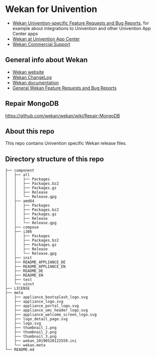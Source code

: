 # Wekan for Univention

- [Wekan Univention-specific Feature Requests and Bug Reports](https://github.com/wekan/univention/issues),
  for example about integrations to Univention and other Univention App Center apps
- [Wekan at Univention App Center](https://www.univention.com/products/univention-app-center/app-catalog/wekan/)
- [Wekan Commercial Support](https://wekan.team)

## General info about Wekan

- [Wekan website](https://wekan.github.io)
- [Wekan ChangeLog](https://github.com/wekan/wekan/blob/master/CHANGELOG.md)
- [Wekan documentation](https://github.com/wekan/wekan/wiki)
- [General Wekan Feature Requests and Bug Reports](https://github.com/wekan/wekan/issues)

## Repair MongoDB

https://github.com/wekan/wekan/wiki/Repair-MongoDB

## About this repo

This repo contains Univention specific Wekan release files.

## Directory structure of this repo
```
├── component
│   ├── all
│   │   ├── Packages
│   │   ├── Packages.bz2
│   │   ├── Packages.gz
│   │   ├── Release
│   │   └── Release.gpg
│   ├── amd64
│   │   ├── Packages
│   │   ├── Packages.bz2
│   │   ├── Packages.gz
│   │   ├── Release
│   │   └── Release.gpg
│   ├── compose
│   ├── i386
│   │   ├── Packages
│   │   ├── Packages.bz2
│   │   ├── Packages.gz
│   │   ├── Release
│   │   └── Release.gpg
│   ├── inst
│   ├── README_APPLIANCE_DE
│   ├── README_APPLIANCE_EN
│   ├── README_DE
│   ├── README_EN
│   ├── test
│   └── uinst
├── LICENSE
├── meta
│   ├── appliance_bootsplash_logo.svg
│   ├── appliance_logo.svg
│   ├── appliance_portal_logo.svg
│   ├── appliance_umc_header_logo.svg
│   ├── appliance_welcome_screen_logo.svg
│   ├── logo_detail_page.svg
│   ├── logo.svg
│   ├── thumbnail_1.png
│   ├── thumbnail_2.png
│   ├── thumbnail_3.png
│   ├── wekan_20190520122559.ini
│   └── wekan.meta
└── README.md
```
